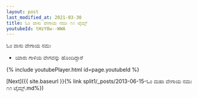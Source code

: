 ```yaml
---
layout: post
last_modified_at: 2021-03-30
title: ಓಂ ವಾಸು ವೇಗಾಯ ನಮಃ ೧೧ ಟೈಮ್ಸ್
youtubeId: tHzY8w--WWA
---
```

 
 
 ಓಂ ವಾಸು ವೇಗಾಯ ನಮಃ  
 
 -  ಯಾರು ಗಾಳಿಯ ವೇಗವನ್ನು ಹೊಂದಿದ್ದಾರೆ 
 
  
 
  
 
 
 
 
 
 


{% include youtubePlayer.html id=page.youtubeId %}
 
[Next]({{ site.baseurl }}{% link  split1/_posts/2013-06-15-ಓಂ ಮಹಾ ವೇಗಾಯ ನಮಃ ೧೧ ಟೈಮ್ಸ್.md%})
 
